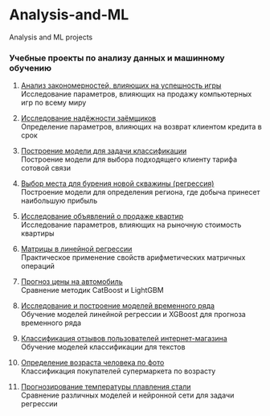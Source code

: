 # Analysis-and-ML
Analysis and ML projects 

### Учебные проекты по анализу данных и машинному обучению

1) [Анализ закономерностей, влияющих на успешность игры](https://github.com/Qehh/Analysis-and-ML/blob/master/EDA/eda.ipynb)  
   Исследование параметров, влияющих на продажу компьютерных игр по всему миру

      
2) [Исследование надёжности заёмщиков](https://github.com/Qehh/Analysis-and-ML/blob/master/Loan_analysis/first_research.ipynb)  
   Определение параметров, влияющих на возврат клиентом кредита в срок
   
   
3) [Построение модели для задачи классификации](https://github.com/Qehh/Analysis-and-ML/blob/master/ML_Classification/first_ml_project.ipynb)  
   Построение модели для выбора подходящего клиенту тарифа сотовой связи
   
   
4) [Выбор места для бурения новой скважины (регрессия)](https://github.com/Qehh/Analysis-and-ML/blob/master/ML_Regression/ml_for_business.ipynb)  
   Построение модели для определения региона, где добыча принесет наибольшую прибыль
   
   
5) [Исследование объявлений о продаже квартир](https://github.com/Qehh/Analysis-and-ML/blob/master/Research_Analysis/research_analisys.ipynb)  
   Исследование  параметров, влияющих на рыночную стоимость квартиры
   
6) [Матрицы в линейной регрессии](https://github.com/Qehh/Analysis-and-ML/blob/master/Matrix_with_Regression/matrix_in_linear_regression.ipynb)  
   Практическое применение свойств арифметических матричных операций
   
7) [Прогноз цены на автомобиль](https://github.com/Qehh/Analysis-and-ML/blob/master/Boosting/project_autos.ipynb)  
   Сравнение методик CatBoost и LightGBM
   
8) [Исследование и построение моделей временного ряда](https://github.com/Qehh/Analysis-and-ML/blob/master/Time_Series/project_taxi.ipynb)  
   Обучение моделей линейной регрессии и XGBoost для прогноза временного ряда  
   
9) [Классификация отзывов пользователей интернет-магазина](https://github.com/Qehh/Analysis-and-ML/blob/master/Texts/toxic_comments.ipynb)  
   Обучение моделей классификации для текстов
   
10) [Определение возраста человека по фото](https://github.com/Qehh/Analysis-and-ML/blob/master/Computer%20Vision/computer_vision.ipynb)  
    Классификация покупателей супермаркета по возрасту
    
11) [Прогнозирование температуры плавления стали](https://github.com/Qehh/Analysis-and-ML/blob/master/Regression_and_Network/steel_temperature_prediction.ipynb)  
    Сравнение различных моделей и нейронной сети для задачи регрессии


